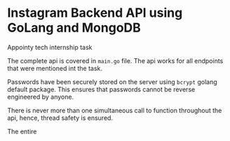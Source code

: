 # Instagram Backend API using GoLang and MongoDB
Appointy tech internship task

The complete api is covered in `main.go` file. The api works for all endpoints that were mentioned int the task.

Passwords have been securely stored on the server using `bcrypt` golang default package. This ensures that passwords cannot be reverse engineered by anyone.

There is never more than one simultaneous call to function throughout the api, hence, thread safety is ensured.

The entire 